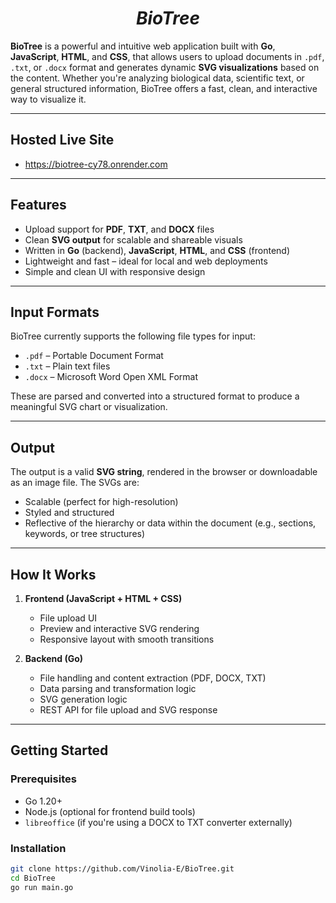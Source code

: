 <h1 align="center"><strong><em>BioTree</em></strong></h1>

**BioTree** is a powerful and intuitive web application built with **Go**, **JavaScript**, **HTML**, and **CSS**, that allows users to upload documents in `.pdf`, `.txt`, or `.docx` format and generates dynamic **SVG visualizations** based on the content. Whether you're analyzing biological data, scientific text, or general structured information, BioTree offers a fast, clean, and interactive way to visualize it.

---

## Hosted Live Site

- https://biotree-cy78.onrender.com

---

## Features

-  Upload support for **PDF**, **TXT**, and **DOCX** files  
-  Clean **SVG output** for scalable and shareable visuals  
-  Written in **Go** (backend), **JavaScript**, **HTML**, and **CSS** (frontend)  
-  Lightweight and fast – ideal for local and web deployments  
-  Simple and clean UI with responsive design

---

##  Input Formats

BioTree currently supports the following file types for input:

- `.pdf` – Portable Document Format
- `.txt` – Plain text files
- `.docx` – Microsoft Word Open XML Format

These are parsed and converted into a structured format to produce a meaningful SVG chart or visualization.

---

##  Output

The output is a valid **SVG string**, rendered in the browser or downloadable as an image file. The SVGs are:

- Scalable (perfect for high-resolution)
- Styled and structured
- Reflective of the hierarchy or data within the document (e.g., sections, keywords, or tree structures)

---

##  How It Works

1. **Frontend (JavaScript + HTML + CSS)**  
   - File upload UI  
   - Preview and interactive SVG rendering  
   - Responsive layout with smooth transitions

2. **Backend (Go)**  
   - File handling and content extraction (PDF, DOCX, TXT)  
   - Data parsing and transformation logic  
   - SVG generation logic  
   - REST API for file upload and SVG response

---

##  Getting Started

### Prerequisites

- Go 1.20+
- Node.js (optional for frontend build tools)
- `libreoffice` (if you're using a DOCX to TXT converter externally)

### Installation

```bash
git clone https://github.com/Vinolia-E/BioTree.git
cd BioTree
go run main.go
